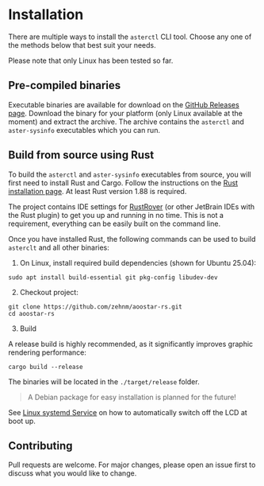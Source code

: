 # Installation

There are multiple ways to install the `asterctl` CLI tool. Choose any one of the methods below that best suit your needs.

Please note that only Linux has been tested so far.

## Pre-compiled binaries

Executable binaries are available for download on the [GitHub Releases page](https://github.com/zehnm/aoostar-rs/releases).
Download the binary for your platform (only Linux available at the moment) and extract the archive.
The archive contains the `asterctl` and `aster-sysinfo` executables which you can run.

## Build from source using Rust

To build the `asterctl` and `aster-sysinfo` executables from source, you will first need to install Rust and Cargo.
Follow the instructions on the [Rust installation page](https://www.rust-lang.org/tools/install).
At least Rust version 1.88 is required.

The project contains IDE settings for [RustRover](https://www.jetbrains.com/rust/) (or other JetBrain IDEs with the Rust
plugin) to get you up and running in no time. This is not a requirement, everything can be easily built on the command line.

Once you have installed Rust, the following commands can be used to build `asterclt` and all other binaries:

1. On Linux, install required build dependencies (shown for Ubuntu 25.04):

```shell
sudo apt install build-essential git pkg-config libudev-dev
```

2. Checkout project:

```shell
git clone https://github.com/zehnm/aoostar-rs.git
cd aoostar-rs
```

3. Build

A release build is highly recommended, as it significantly improves graphic rendering performance:

```shell
cargo build --release
```

The binaries will be located in the `./target/release` folder.

>  A Debian package for easy installation is planned for the future!

See [Linux systemd Service](linux/) on how to automatically switch off the LCD at boot up.

## Contributing

Pull requests are welcome. For major changes, please open an issue first to discuss what you would like to change.

